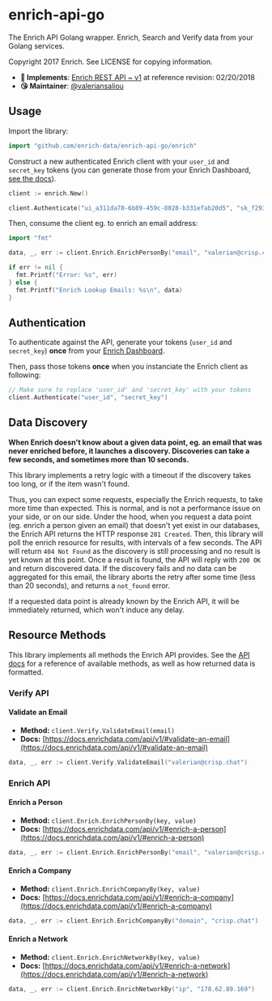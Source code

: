 # enrich-api-go

The Enrich API Golang wrapper. Enrich, Search and Verify data from your Golang services.

Copyright 2017 Enrich. See LICENSE for copying information.

* **📝 Implements**: [Enrich REST API ~ v1](https://docs.enrichdata.com/api/v1/) at reference revision: 02/20/2018
* **😘 Maintainer**: [@valeriansaliou](https://github.com/valeriansaliou)

## Usage

Import the library:

```go
import "github.com/enrich-data/enrich-api-go/enrich"
```

Construct a new authenticated Enrich client with your `user_id` and `secret_key` tokens (you can generate those from your Enrich Dashboard, [see the docs](https://docs.enrichdata.com/api/v1/)).

```go
client := enrich.New()

client.Authenticate("ui_a311da78-6b89-459c-8028-b331efab20d5", "sk_f293d44f-675d-4cb1-9c78-52b8a9af0df2")
```

Then, consume the client eg. to enrich an email address:

```go
import "fmt"

data, _, err := client.Enrich.EnrichPersonBy("email", "valerian@crisp.chat")

if err != nil {
  fmt.Printf("Error: %s", err)
} else {
  fmt.Printf("Enrich Lookup Emails: %s\n", data)
}
```

## Authentication

To authenticate against the API, generate your tokens (`user_id` and `secret_key`) **once** from your [Enrich Dashboard](https://dashboard.enrichdata.com/).

Then, pass those tokens **once** when you instanciate the Enrich client as following:

```go
// Make sure to replace 'user_id' and 'secret_key' with your tokens
client.Authenticate("user_id", "secret_key")
```

## Data Discovery

**When Enrich doesn't know about a given data point, eg. an email that was never enriched before, it launches a discovery. Discoveries can take a few seconds, and sometimes more than 10 seconds.**

This library implements a retry logic with a timeout if the discovery takes too long, or if the item wasn't found.

Thus, you can expect some requests, especially the Enrich requests, to take more time than expected. This is normal, and is not a performance issue on your side, or on our side. Under the hood, when you request a data point (eg. enrich a person given an email) that doesn't yet exist in our databases, the Enrich API returns the HTTP response `201 Created`. Then, this library will poll the enrich resource for results, with intervals of a few seconds. The API will return `404 Not Found` as the discovery is still processing and no result is yet known at this point. Once a result is found, the API will reply with `200 OK` and return discovered data. If the discovery fails and no data can be aggregated for this email, the library aborts the retry after some time (less than 20 seconds), and returns a `not_found` error.

If a requested data point is already known by the Enrich API, it will be immediately returned, which won't induce any delay.

## Resource Methods

This library implements all methods the Enrich API provides. See the [API docs](https://docs.enrichdata.com/api/v1/) for a reference of available methods, as well as how returned data is formatted.

### Verify API

#### Validate an Email

* **Method:** `client.Verify.ValidateEmail(email)`
* **Docs:** [https://docs.enrichdata.com/api/v1/#validate-an-email](https://docs.enrichdata.com/api/v1/#validate-an-email)

```go
data, _, err := client.Verify.ValidateEmail("valerian@crisp.chat")
```

### Enrich API

#### Enrich a Person

* **Method:** `client.Enrich.EnrichPersonBy(key, value)`
* **Docs:** [https://docs.enrichdata.com/api/v1/#enrich-a-person](https://docs.enrichdata.com/api/v1/#enrich-a-person)

```go
data, _, err := client.Enrich.EnrichPersonBy("email", "valerian@crisp.chat")
```

#### Enrich a Company

* **Method:** `client.Enrich.EnrichCompanyBy(key, value)`
* **Docs:** [https://docs.enrichdata.com/api/v1/#enrich-a-company](https://docs.enrichdata.com/api/v1/#enrich-a-company)

```go
data, _, err := client.Enrich.EnrichCompanyBy("domain", "crisp.chat")
```

#### Enrich a Network

* **Method:** `client.Enrich.EnrichNetworkBy(key, value)`
* **Docs:** [https://docs.enrichdata.com/api/v1/#enrich-a-network](https://docs.enrichdata.com/api/v1/#enrich-a-network)

```go
data, _, err := client.Enrich.EnrichNetworkBy("ip", "178.62.89.169")
```
